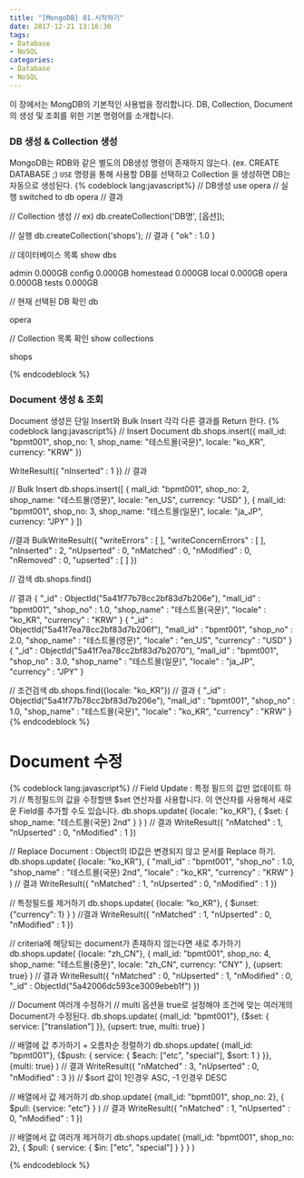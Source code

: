 ```yaml
---
title: "[MongoDB] 01.시작하기"
date: 2017-12-21 13:16:30
tags:
- Database
- NoSQL
categories:
- Database
- NoSQL
---
```

이 장에서는 MongDB의 기본적인 사용법을 정리합니다.
DB, Collection, Document의 생성 및 조회를 위한 기본 명령어를 소개합니다.


### DB 생성 & Collection 생성
MongoDB는 RDB와 같은 별도의 DB생성 명령이 존재하지 않는다. (ex. CREATE DATABASE ;)
`USE` 명령을 통해 사용할 DB를 선택하고 Collection 을 생성하면 DB는 자동으로 생성된다.
{% codeblock lang:javascript%}
// DB생성
use opera            // 실행
switched to db opera // 결과

// Collection 생성
// ex) db.createCollection('DB명', [옵션]);

// 실행
db.createCollection('shops');
// 결과
{ 
    "ok" : 1.0
}

// 데이터베이스 목록
show dbs

admin      0.000GB
config     0.000GB
homestead  0.000GB
local      0.000GB
opera      0.000GB
tests      0.000GB


// 현재 선택된 DB 확인
db

opera

// Collection 목록 확인
show collections

shops

{% endcodeblock %}

### Document 생성 & 조회
Document 생성은 단일 Insert와 Bulk Insert 각각 다른 결과를 Return 한다.
{% codeblock lang:javascript%}
// Insert Document
db.shops.insert({
  mall_id: "bpmt001",
  shop_no: 1,
  shop_name: "테스트몰(국문)",
  locale: "ko_KR",
  currency: "KRW"
})

WriteResult({ "nInserted" : 1 }) // 결과

// Bulk Insert
db.shops.insert([
    {
        mall_id: "bpmt001",
        shop_no: 2,
        shop_name: "테스트몰(영문)",
        locale: "en_US",
        currency: "USD"
    },
    {
        mall_id: "bpmt001",
        shop_no: 3,
        shop_name: "테스트몰(일문)",
        locale: "ja_JP",
        currency: "JPY"
    }
])

//결과
BulkWriteResult({
	"writeErrors" : [ ],
	"writeConcernErrors" : [ ],
	"nInserted" : 2,
	"nUpserted" : 0,
	"nMatched" : 0,
	"nModified" : 0,
	"nRemoved" : 0,
	"upserted" : [ ]
})

// 검색
db.shops.find()

// 결과
{ 
    "_id" : ObjectId("5a41f77b78cc2bf83d7b206e"), 
    "mall_id" : "bpmt001", 
    "shop_no" : 1.0, 
    "shop_name" : "테스트몰(국문)", 
    "locale" : "ko_KR", 
    "currency" : "KRW"
}
{ 
    "_id" : ObjectId("5a41f7ea78cc2bf83d7b206f"), 
    "mall_id" : "bpmt001", 
    "shop_no" : 2.0, 
    "shop_name" : "테스트몰(영문)", 
    "locale" : "en_US", 
    "currency" : "USD"
}
{ 
    "_id" : ObjectId("5a41f7ea78cc2bf83d7b2070"), 
    "mall_id" : "bpmt001", 
    "shop_no" : 3.0, 
    "shop_name" : "테스트몰(일문)", 
    "locale" : "ja_JP", 
    "currency" : "JPY"
}

// 조건검색
db.shops.find({locale: "ko_KR"})
// 결과
{ 
    "_id" : ObjectId("5a41f77b78cc2bf83d7b206e"), 
    "mall_id" : "bpmt001", 
    "shop_no" : 1.0, 
    "shop_name" : "테스트몰(국문)", 
    "locale" : "ko_KR", 
    "currency" : "KRW"
}
{% endcodeblock %}

# Document 수정
{% codeblock lang:javascript%}
// Field Update : 특정 필드의 값만 없데이트 하기
// 특정필드의 값을 수정할땐 $set 연산자를 사용합니다. 이 연산자를 사용해서 새로운 Field를 추가할 수도 있습니다.
db.shops.update(
	{locale: "ko_KR"},
	{
	  $set: {
	    shop_name: "테스트몰(국문) 2nd"
	  }
	}
)
// 결과
WriteResult({ "nMatched" : 1, "nUpserted" : 0, "nModified" : 1 })

// Replace Document : Object의 ID값은 변경되지 않고 문서를 Replace 하기.
db.shops.update(
	{locale: "ko_KR"},
    { 
        "mall_id" : "bpmt001", 
        "shop_no" : 1.0, 
        "shop_name" : "테스트몰(국문) 2nd", 
        "locale" : "ko_KR", 
        "currency" : "KRW"
    }
)
// 결과
WriteResult({ "nMatched" : 1, "nUpserted" : 0, "nModified" : 1 })

// 특정필드를 제거하기
db.shops.update(
	{locale: "ko_KR"},
    { 
      $unset: {"currency": 1}
    }
)
//결과
WriteResult({ "nMatched" : 1, "nUpserted" : 0, "nModified" : 1 })

// criteria에 해당되는 document가 존재하지 않는다면 새로 추가하기
db.shops.update(
	{locale: "zh_CN"},
    { 
        mall_id: "bpmt001",
        shop_no: 4,
        shop_name: "테스트몰(중문)",
        locale: "zh_CN",
        currency: "CNY"
    },
    {upsert: true}
)
// 결과
WriteResult({
	"nMatched" : 0,
	"nUpserted" : 1,
	"nModified" : 0,
	"_id" : ObjectId("5a42006dc593ce3009ebeb1f")
})

// Document 여러개 수정하기
// multi 옵션을 true로 설정해야 조건에 맞는 여러개의 Document가 수정된다.
db.shops.update(
	{mall_id: "bpmt001"},
	{$set: {
	  service: ["translation"]
	}},
	{upsert: true, multi: true}
)

// 배열에 값 추가하기 + 오름차순 정렬하기
db.shops.update(
	{mall_id: "bpmt001"},
	{$push: {
	  service: {
	    $each: ["etc", "special"],
	    $sort: 1
	  }
	}},
	{multi: true}
)
// 결과
WriteResult({ "nMatched" : 3, "nUpserted" : 0, "nModified" : 3 })
// $sort 값이 1인경우 ASC, -1 인경우 DESC

// 배열에서 값 제거하기
db.shop.update(
	{mall_id: "bpmt001", shop_no: 2},
	{
	  $pull: {service: "etc"}
	}
)
// 결과
WriteResult({ "nMatched" : 1, "nUpserted" : 0, "nModified" : 1 })


// 배열에서 값 여러개 제거하기
db.shops.update(
    {mall_id: "bpmt001", shop_no: 2},
    {
        $pull: {
            service: {
                $in: ["etc", "special"]
            }
        }
    }
)

{% endcodeblock %}